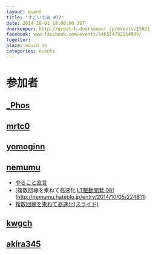 ```yaml
---
layout: event
title: "すごい広島 #72"
date: 2014-10-01 18:00:00 JST
doorkeeper: http://great-h.doorkeeper.jp/events/15621
facebook: www.facebook.com/events/546554792154996/
togetter:
place: movin_on
categories: events
---
```


# 参加者


## [_Phos](http://twitter.com/_Phos)


## [mrtc0](http://twitter.com/mrtc0)


## [yomoginn](https://github.com/yomoginn)


## [nemumu](https://github.com/nemumu)

* [やること宣言](https://github.com/great-h/great-h.github.io/issues/1272)
* [複数回線を束ねて高速化 [LT駆動開発 08](ブログ)](http://nemumu.hateblo.jp/entry/2014/10/05/224811)
* [複数回線を束ねて高速化(スライド)](http://www.slideshare.net/nemumu/ss-39889987)

## [kwgch](https://github.com/kwgch)


## [akira345](https://github.com/akira345)
